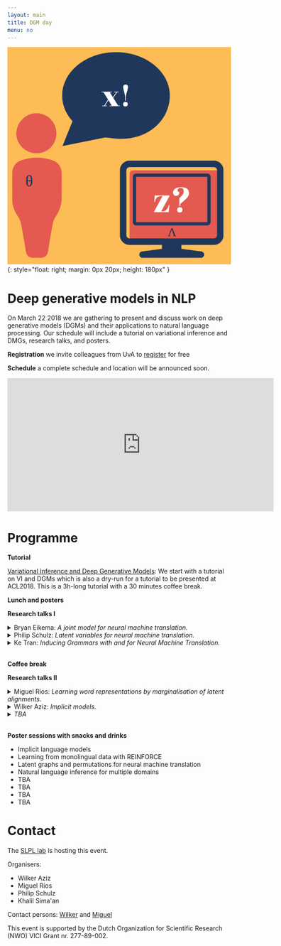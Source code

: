 ```yaml
---
layout: main
title: DGM day
menu: no
---
```


![logo](/img/events/dgmday/logo.png){: style="float: right; margin: 0px 20px; height: 180px" }
# Deep generative models in NLP


On March 22 2018 we are gathering to present and discuss work on deep generative models (DGMs) and their applications to natural language processing. 
Our schedule will include a tutorial on variational inference and DMGs, research talks, and posters.

**Registration**  we invite colleagues from UvA to [register](https://docs.google.com/forms/d/e/1FAIpQLSfSzXOnb_5_4CLPBBzTtthm-k2U_qkYe2h52IMwgDoQdY7M-w/viewform?usp=sf_link) for free

**Schedule** a complete schedule and location will be announced soon.


<iframe src="https://calendar.google.com/calendar/embed?showTitle=0&amp;mode=AGENDA&amp;height=300&amp;wkst=1&amp;bgcolor=%23FFFFFF&amp;src=aci7h1ua23taamdbat5hu73h14%40group.calendar.google.com&amp;color=%23AB8B00&amp;ctz=Europe%2FAmsterdam" style="border-width:0" width="600" height="300" frameborder="0" scrolling="no"></iframe>


# Programme


**Tutorial**

[Variational Inference and Deep Generative Models](https://github.com/philschulz/VITutorial): We start with a tutorial on VI and DGMs which is also a dry-run for a tutorial to be presented at ACL2018. This is a 3h-long tutorial with a 30 minutes coffee break.

**Lunch and posters**

**Research talks I**

<details>
    <summary>
        Bryan Eikema: <i>A joint model for neural machine translation.</i>
    </summary>
    <font color="darkgray">
        TBA
    </font>
</details>
<details>
    <summary>
        Philip Schulz: <i>Latent variables for neural machine translation.</i>
    </summary>
    <font color="darkgray">
        TBA
    </font>
</details>
<details>
    <summary>
        Ke Tran: <i>Inducing Grammars with and for Neural Machine Translation.</i>
</summary>
    <font color="darkgray">
    Machine translation systems require semantic knowledge and grammatical understanding. Neural machine translation (NMT) systems often assume this information is captured by an attention mechanism and a decoder that ensures fluency.  Recent work has shown that incorporating explicit syntax alleviates the burden of modeling both types of knowledge. However, requiring parses is expensive and does not explore the question of what syntax a model needs during translation. To address both of these issues we introduce a model that simultaneously translates while inducing dependency trees.  In this way, we leverage the benefits of structure while investigating what syntax NMT must induce to maximize performance. We show that our dependency trees are 1. language pair dependent and 2. improve translation quality.
    </font>
</details>

<br>

**Coffee break**

**Research talks II**

<details>
    <summary>
        Miguel Rios: <i>Learning word representations by marginalisation of latent alignments.</i>
    </summary>
    <font color="darkgray">
    TBA
    </font>
</details>
<details>
    <summary>
        Wilker Aziz: <i>Implicit models.</i>
    </summary>
    <font color="darkgray">
        <strong>TBA</strong><i></i>
    </font>
</details>
<details>
    <summary>
        <i>TBA</i>
    </summary>
    <font color="darkgray">
        TBA
    </font>
</details>

<br>

**Poster sessions with snacks and drinks**

* Implicit language models
* Learning from monolingual data with REINFORCE
* Latent graphs and permutations for neural machine translation 
* Natural language inference for multiple domains
* TBA
* TBA
* TBA
* TBA

# Contact

The [SLPL lab](https://staff.fnwi.uva.nl/k.simaan/research_all.html) is hosting this event.

Organisers:

* Wilker Aziz
* Miguel Rios
* Philip Schulz
* Khalil Sima'an

Contact persons: [Wilker](mailto:w.aziz@uva.nl) and [Miguel](mailto:m.riosgaona@uva.nl)


This event is supported by the Dutch Organization for Scientific Research (NWO) VICI Grant nr. 277-89-002.

